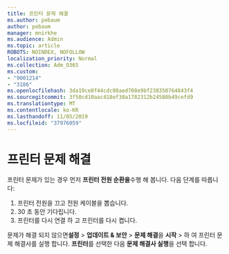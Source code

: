 ```yaml
---
title: 프린터 문제 해결
ms.author: pebaum
author: pebaum
manager: mnirkhe
ms.audience: Admin
ms.topic: article
ROBOTS: NOINDEX, NOFOLLOW
localization_priority: Normal
ms.collection: Adm_O365
ms.custom:
- "9001214"
- "3186"
ms.openlocfilehash: 3da19ce8f44cdc08aed708e9bf238350764843f4
ms.sourcegitcommit: 3f50cd10aac418ef38a1782312b24588b49cefd9
ms.translationtype: MT
ms.contentlocale: ko-KR
ms.lasthandoff: 11/05/2019
ms.locfileid: "37976059"
---
```

# <a name="troubleshoot-your-printer"></a>프린터 문제 해결

프린터 문제가 있는 경우 먼저 **프린터 전원 순환을**수행 해 봅니다. 다음 단계를 따릅니다:

1. 프린터 전원을 끄고 전원 케이블을 뽑습니다.
2. 30 초 동안 기다립니다.
3. 프린터를 다시 연결 하 고 프린터를 다시 켭니다.

문제가 해결 되지 않으면**설정** > **업데이트 & 보안** > **문제 해결**을 **시작** > 하 여 프린터 문제 해결사를 실행 합니다. **프린터**를 선택한 다음 **문제 해결사 실행**을 선택 합니다.